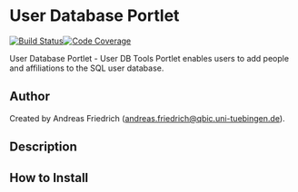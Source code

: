 # User Database Portlet

[![Build Status](https://travis-ci.org/qbicsoftware/user-db-portlet.svg?branch=master)](https://travis-ci.org/qbicsoftware/user-db-portlet)[![Code Coverage]( https://codecov.io/gh/qbicsoftware/user-db-portlet/branch/master/graph/badge.svg)](https://codecov.io/gh/qbicsoftware/user-db-portlet)

User Database Portlet - User DB Tools Portlet enables users to add people and affiliations to the SQL user database.

## Author

Created by Andreas Friedrich (andreas.friedrich@qbic.uni-tuebingen.de).

## Description

## How to Install

